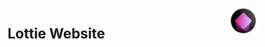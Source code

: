 <br/>
<img src="images/lottieplayer-icon-min.png" alt="Lottie Player App Icon" width="60" align="right" />

# Lottie Website